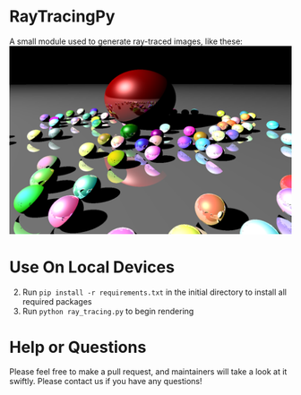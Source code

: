 # RayTracingPy

A small module used to generate ray-traced images, like these:
![alt Example Image](https://github.com/yousefh409/RayTracingPy/blob/master/Example%20Images/imageFinish.png)

# Use On Local Devices
2. Run `pip install -r requirements.txt` in the initial directory to install all required packages
3. Run `python ray_tracing.py` to begin rendering
    
# Help or Questions
Please feel free to make a pull request, and maintainers will take a look at it swiftly. Please contact us if you have any questions!
